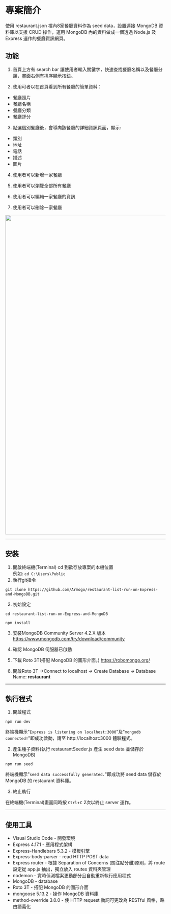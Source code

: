 # 專案簡介
使用 restaurant.json 檔內8家餐廳資料作為 seed data，設置連接 MongoDB 資料庫以支援 CRUD 操作，運用 MongoDB 內的資料做成一個透過 Node.js 及 Express 運作的餐廳資訊網頁。

## 功能
1. 首頁上方有 search bar 讓使用者輸入關鍵字，快速查找餐廳名稱以及餐廳分類，畫面右側有排序顯示按鈕。

2. 使用可者以在首頁看到所有餐廳的簡單資料：
  - 餐廳照片
  - 餐廳名稱
  - 餐廳分類
  - 餐廳評分

3. 點選個別餐廳後，會導向該餐廳的詳細資訊頁面，顯示:
  - 類別
  - 地址
  - 電話
  - 描述
  - 圖片  

4. 使用者可以新增一家餐廳

5. 使用者可以瀏覽全部所有餐廳

6. 使用者可以編輯一家餐廳的資訊

7. 使用者可以刪除一家餐廳

<img src="./public/img/demo.gif" width="1000"></img>

---

## 安裝
1. 開啟終端機(Terminal) cd 到欲存放專案的本機位置  
  例如: `cd C:\Users\Public`
2. 執行git指令

```
git clone https://github.com/Armogo/restaurant-list-run-on-Express-and-MongoDB.git
```

2. 初始設定  
```
cd restaurant-list-run-on-Express-and-MongoDB

npm install
```

3. 安裝MongoDB Community Server 4.2.X 版本 https://www.mongodb.com/try/download/community

4. 確認 MongoDB 伺服器已啟動

5. 下載 Roto 3T(搭配 MongoDB 的圖形介面。) https://robomongo.org/

6. 開啟Roto 3T ->Connect to localhost -> Create Database -> Database Name: **restaurant**

---

## 執行程式
1. 開啟程式

```
npm run dev
```
終端機顯示"`Express is listening on localhost:3000`"及"`mongodb connected!`"即成功啟動，請至 http://localhost:3000 體驗程式。


2. 產生種子資料(執行 restaurantSeeder.js 產生 seed data 並儲存於 MongoDB)
```
npm run seed
```
終端機顯示"`seed data successfully generated.`"即成功將 seed data 儲存於 MongoDB 的 restaurant 資料庫。

3. 終止執行

在終端機(Terminal)畫面同時按 `Ctrl`+`C` 2次以終止 server 運作。

---

## 使用工具
- Visual Studio Code - 開發環境
- Express 4.17.1 - 應用程式架構
- Express-Handlebars 5.3.2 - 模板引擎
- Express-body-parser - read HTTP POST data
- Express router - 根據 Separation of Concerns (關注點分離)原則，將 route 設定從 app.js 抽出，獨立放入 routes 資料夾管理
- nodemon - 實時偵測檔案更動部分且自動重新執行應用程式
- MongoDB - database
- Roto 3T - 搭配 MongoDB 的圖形介面
- mongoose 5.13.2 - 操作 MongoDB 資料庫
- method-override 3.0.0 - 使 HTTP request 動詞可更改為 RESTful 風格，路由語義化
